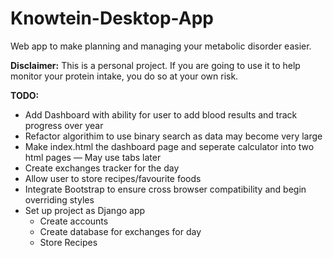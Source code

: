  # Knowtein-Desktop-App
Web app to make planning and managing your metabolic disorder easier.


**Disclaimer:**
This is a personal project. 
If you are going to use it to help monitor your protein intake, you do so at your own risk.


**TODO:** 
* Add Dashboard with ability for user to add blood results and track progress over year
* Refactor algorithim to use binary search as data may become very large
* Make index.html the dashboard page and seperate calculator into two html pages — May use tabs later
* Create exchanges tracker for the day
* Allow user to store recipes/favourite foods
* Integrate Bootstrap to ensure cross browser compatibility and begin overriding styles
* Set up project as Django app
  * Create accounts
  * Create database for exchanges for day
  * Store Recipes
